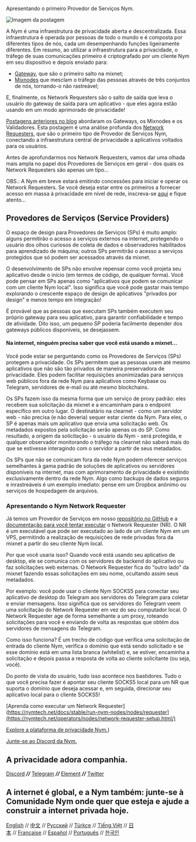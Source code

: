 Apresentando o primeiro Provedor de Serviços Nym.

![Imagem da postagem](https://miro.medium.com/v2/resize:fit:720/0*aWIyMCX_7C2WEufP/)

A Nym é uma infraestrutura de privacidade aberta e descentralizada. Essa infraestrutura é operada por pessoas de todo o mundo e é composta por diferentes tipos de nós, cada um desempenhando funções ligeiramente diferentes. Em resumo, ao utilizar a infraestrutura para a privacidade, o tráfego de suas comunicações primeiro é criptografado por um cliente Nym em seu dispositivo e depois enviado para:

- [Gateway](https://blog.nymtech.net/gateways-to-privacy-51196005bf5), que são o primeiro salto na mixnet;
- [Mixnodes](https://blog.nymtech.net/choose-your-character-an-overview-of-nym-network-actors-19e6a9808540) que mesclam o tráfego das pessoas através de três conjuntos de nós, tornando-o não rastreável;

E, finalmente, os Network Requesters são o salto de saída que leva o usuário do gateway de saída para um aplicativo - que eles agora estão usando em um modo aprimorado de privacidade!

[Postagens anteriores no blog](https://blog.nymtech.net/choose-your-character-an-overview-of-nym-network-actors-19e6a9808540) abordaram os Gateways, os Mixnodes e os Validadores. Esta postagem é uma análise profunda dos [Network Requesters](https://nymtech.net/operators/nodes/network-requester-setup.html), que são o primeiro tipo de Provedor de Serviços Nym, conectando a infraestrutura central de privacidade a aplicativos voltados para os usuários.

Antes de aprofundarmos nos Network Requesters, vamos dar uma olhada mais ampla no papel dos Provedores de Serviços em geral - dos quais os Network Requesters são apenas um tipo...

OBS.: A Nym em breve estará emitindo concessões para iniciar e operar os Network Requesters. Se você deseja estar entre os primeiros a fornecer acesso em massa à privacidade em nível de rede, inscreva-se [aqui](http://eepurl.com/h6uPSD) e fique atento...


## Provedores de Serviços (Service Providers)

O espaço de design para Provedores de Serviços (SPs) é muito amplo: alguns permitirão o acesso a serviços externos na internet, protegendo o usuário dos olhos curiosos de coleta de dados e observadores habilitados para aprendizado de máquina; outros SPs permitirão o acesso a serviços protegidos que só podem ser acessados através da mixnet.

O desenvolvimento de SPs não envolve repensar como você projeta seu aplicativo desde o início (em termos de código, de qualquer forma). Você pode pensar em SPs apenas como "aplicativos que podem se comunicar com um cliente Nym local". Isso significa que você pode gastar mais tempo explorando o crescente espaço de design de aplicativos "privados por design" e menos tempo em integração!

É provável que as pessoas que executam SPs também executem seu próprio gateway para seu aplicativo, para garantir confiabilidade e tempo de atividade. Dito isso, um pequeno SP poderia facilmente depender dos gateways públicos disponíveis, se desejassem.

#### Na internet, ninguém precisa saber que você está usando a mixnet...

Você pode estar se perguntando como os Provedores de Serviços (SPs) protegem a privacidade. Os SPs permitem que as pessoas usem até mesmo aplicativos que não são tão privados de maneira preservadora de privacidade. Eles podem facilitar requisições anonimizadas para serviços web públicos fora da rede Nym para aplicativos como Keybase ou Telegram, servidores de e-mail ou até mesmo blockchains.

Os SPs fazem isso da mesma forma que um serviço de proxy padrão: eles recebem sua solicitação da mixnet e a encaminham para o endpoint específico em outro lugar. O destinatário na clearnet - como um servidor web - não precisa (e não deveria) sequer estar ciente da Nym. Para eles, o SP é apenas mais um aplicativo que envia uma solicitação web. Os metadados expostos pela solicitação serão apenas os do SP. Como resultado, a origem da solicitação - o usuário da Nym - será protegida, e qualquer observador monitorando o tráfego na clearnet não saberá mais do que se estivesse interagindo com o servidor a partir de seus metadados.

Os SPs que não se comunicam fora da rede Nym podem oferecer serviços semelhantes à gama padrão de soluções de aplicativos ou servidores disponíveis na internet, mas com aprimoramento de privacidade e existindo exclusivamente dentro da rede Nym. Algo como backups de dados seguros e inrastreáveis é um exemplo imediato: pense em um Dropbox anônimo ou serviços de hospedagem de arquivos.


### Apresentando o Nym Network Requester

Já temos um Provedor de Serviços em nosso [repositório no GitHub](https://github.com/nymtech/nym/tree/develop/service-providers/network-requester) e a [documentação para você tentar executar](https://nymtech.net/operators/nodes/network-requester-setup.html) o Network Requester (NR). O NR é um executável que pode ser executado ao lado de um cliente Nym em um VPS, permitindo a realização de requisições de rede privadas fora da mixnet a partir do seu cliente Nym local.

Por que você usaria isso? Quando você está usando seu aplicativo de desktop, ele se comunica com os servidores de backend do aplicativo ou faz solicitações web externas. O Network Requester fica do "outro lado" da mixnet fazendo essas solicitações em seu nome, ocultando assim seus metadados.

Por exemplo: você pode usar o cliente Nym SOCKS5 para conectar seu aplicativo de desktop do Telegram aos servidores do Telegram para coletar e enviar mensagens. Isso significa que os servidores do Telegram veem uma solicitação do Network Requester em vez do seu computador local. O Network Requester age de forma semelhante a um proxy, roteando solicitações para você e enviando de volta as respostas que obtém dos servidores de mensagens do Telegram.

Como isso funciona? É um trecho de código que verifica uma solicitação de entrada do cliente Nym, verifica o domínio que está sendo solicitado e se esse domínio está em uma lista branca (whitelist) e, se estiver, encaminha a solicitação e depois passa a resposta de volta ao cliente solicitante (ou seja, você).

Do ponto de vista do usuário, tudo isso acontece nos bastidores. Tudo o que você precisa fazer é apontar seu cliente SOCKS5 local para um NR que suporta o domínio que deseja acessar e, em seguida, direcionar seu aplicativo local para o cliente SOCKS5!

[Aprenda como executar um Network Requester](https://nymtech.net/docs/stable/run-nym-nodes/nodes/requester](https://nymtech.net/operators/nodes/network-requester-setup.html/)

[Explore a plataforma de privacidade Nym.](https://nymtech.net/docs))

[Junte-se ao Discord da Nym.](https://discord.com/invite/nym)

## A privacidade adora companhia.

[Discord](https://discord.com/invite/nym) **_//_** [Telegram](https://t.me/nymtech) **_//_** [Element](https://matrix.to/#/%23dev:nymtech.chat) **_//_** [Twitter](https://twitter.com/nymproject)

## A internet é global, e a Nym também: junte-se à Comunidade Nym onde quer que esteja e ajude a construir a internet privada hoje.

[English](https://t.me/nymchan) // [中文](https://t.me/nymchina) // [Русский](https://t.me/NYM_Russian) // [Türkçe](https://t.me/NYM_turkey) // [Tiếng Việt](https://t.me/nymtechvn) // [日本](https://t.me/nymjapanese) // [Française](https://t.me/nymfrench) // [Español](https://t.me/NYMSPANISH) // [Português](https://t.me/nymportuguese) // [한국인](https://t.me/nymkorean)
